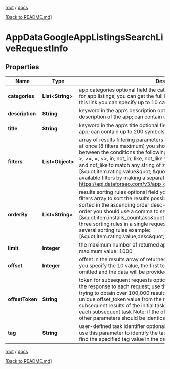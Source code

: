 [root](./../ "root") / [docs](./ "docs")

[[Back to README.md]](./../README.md "[Back to README.md]")

# AppDataGoogleAppListingsSearchLiveRequestInfo

## Properties

| Name | Type | Description | Notes |
|------------ | ------------- | ------------- | -------------|
|**categories** | **List&lt;String&gt;** | app categories optional field the categories you specify are used to search for app listings; you can get the full list of available app listing categories by this link you can specify up to 10 categories |  [optional] |
|**description** | **String** | keyword in the app’s description optional field keywords that occur in the description of the app; can contain up to 200 symbols |  [optional] |
|**title** | **String** | keyword in the app’s title optional field keywords that occur in the title of the app; can contain up to 200 symbols |  [optional] |
|**filters** | **List&lt;Object&gt;** | array of results filtering parameters optional field you can add several filters at once (8 filters maximum) you should set a logical operator and, or between the conditions the following operators are supported: regex, &lt;, &lt;&#x3D;, &gt;, &gt;&#x3D;, &#x3D;, &lt;&gt;, in, not_in, like, not_like you can use the % operator with like and not_like to match any string of zero or more characters example: [\&quot;item.rating.value\&quot;,\&quot;&gt;\&quot;,3] you can receive the list of available filters by making a separate request to https://api.dataforseo.com/v3/app_data/google/app_listings/available_filters |  [optional] |
|**orderBy** | **List&lt;String&gt;** | results sorting rules optional field you can use the same values as in the filters array to sort the results possible sorting types: asc – results will be sorted in the ascending order desc – results will be sorted in the descending order you should use a comma to set up a sorting parameter example: [\&quot;item.installs_count,asc\&quot;] note that you can set no more than three sorting rules in a single request you should use a comma to separate several sorting rules example: [\&quot;item.rating.value,desc\&quot;,\&quot;item.installs_count,asc\&quot;] |  [optional] |
|**limit** | **Integer** | the maximum number of returned apps optional field default value: 100 maximum value: 1000 |  [optional] |
|**offset** | **Integer** | offset in the results array of returned apps optional field default value: 0 if you specify the 10 value, the first ten entities in the results array will be omitted and the data will be provided for the successive entities |  [optional] |
|**offsetToken** | **String** | token for subsequent requests optional field provided in the identical filed of the response to each request; use this parameter to avoid timeouts while trying to obtain over 100,000 results in a single request; by specifying the unique offset_token value from the response array, you will get the subsequent results of the initial task; offset_token values are unique for each subsequent task Note: if the offset_token is specified in the request, all other parameters should be identical to the previous request |  [optional] |
|**tag** | **String** | user-defined task identifier optional field the character limit is 255 you can use this parameter to identify the task and match it with the result you will find the specified tag value in the data object of the response |  [optional] |

[root](./../ "root") / [docs](./ "docs")

[[Back to README.md]](./../README.md "[Back to README.md]")